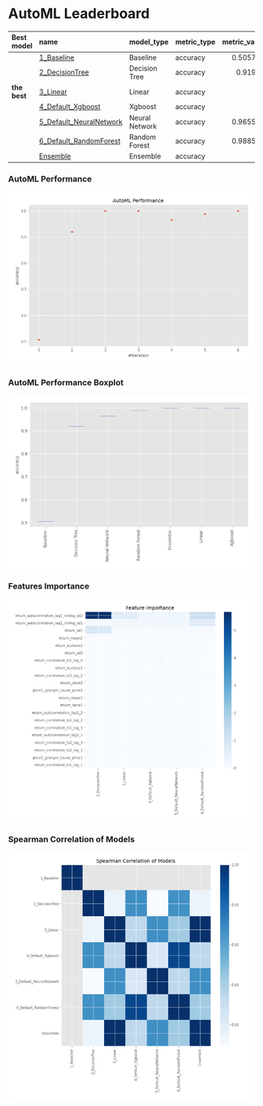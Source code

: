 # AutoML Leaderboard

| Best model   | name                                                         | model_type     | metric_type   |   metric_value |   train_time |
|:-------------|:-------------------------------------------------------------|:---------------|:--------------|---------------:|-------------:|
|              | [1_Baseline](1_Baseline/README.md)                           | Baseline       | accuracy      |       0.505747 |         0.78 |
|              | [2_DecisionTree](2_DecisionTree/README.md)                   | Decision Tree  | accuracy      |       0.91954  |         4.38 |
| **the best** | [3_Linear](3_Linear/README.md)                               | Linear         | accuracy      |       1        |         3.62 |
|              | [4_Default_Xgboost](4_Default_Xgboost/README.md)             | Xgboost        | accuracy      |       1        |         3.62 |
|              | [5_Default_NeuralNetwork](5_Default_NeuralNetwork/README.md) | Neural Network | accuracy      |       0.965517 |         2.74 |
|              | [6_Default_RandomForest](6_Default_RandomForest/README.md)   | Random Forest  | accuracy      |       0.988506 |         6.07 |
|              | [Ensemble](Ensemble/README.md)                               | Ensemble       | accuracy      |       1        |         0.33 |

### AutoML Performance
![AutoML Performance](ldb_performance.png)

### AutoML Performance Boxplot
![AutoML Performance Boxplot](ldb_performance_boxplot.png)

### Features Importance
![features importance across models](features_heatmap.png)



### Spearman Correlation of Models
![models spearman correlation](correlation_heatmap.png)

